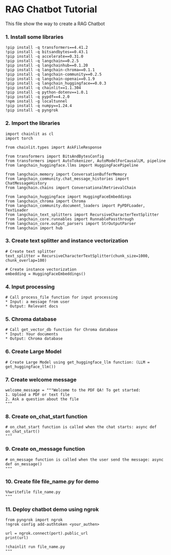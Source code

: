 # RAG Chatbot Tutorial

This file show the way to create a RAG Chatbot

### 1. Install some libraries

```
!pip install -q transformers==4.41.2
!pip install -q bitsandbytes==0.43.1
!pip install -q accelerate==0.31.0
!pip install -q langchain==0.2.5
!pip install -q langchainhub==0.1.20
!pip install -q langchain-chroma==0.1.1
!pip install -q langchain-community==0.2.5
!pip install -q langchain-openai==0.1.9
!pip install -q langchain_huggingface==0.0.3
!pip install -q chainlit==1.1.304
!pip install -q python-dotenv==1.0.1
!pip install -q pypdf==4.2.0
!npm install -g localtunnel
!pip install -q numpy==1.24.4
!pip install -q pyngrok
```

### 2. Import the libraries

```
import chainlit as cl
import torch

from chainlit.types import AskFileResponse

from transformers import BitsAndBytesConfig
from transformers import AutoTokenizer, AutoModelForCausalLM, pipeline
from langchain_huggingface.llms import HuggingFacePipeline

from langchain.memory import ConversationBufferMemory
from langchain_community.chat_message_histories import ChatMessageHistory
from langchain.chains import ConversationalRetrievalChain

from langchain_huggingface import HuggingFaceEmbeddings
from langchain_chroma import Chroma
from langchain_community.document_loaders import PyPDFLoader, TextLoader
from langchain_text_splitters import RecursiveCharacterTextSplitter
from langchain_core.runnables import RunnablePassthrough
from langchain_core.output_parsers import StrOutputParser
from langchain import hub
```

### 3. Create text splitter and instance vectorization

```
# Create text splitter
text_splitter = RecursiveCharacterTextSplitter(chunk_size=1000, chunk_overlap=100)

# Create instance vectorization
embedding = HuggingFaceEmbeddings()
```

### 4. Input processing

```
# Call process_file function for input processing
* Input: a message from user
* Output: Relevant docs 
```
### 5. Chroma database

```
# Call get_vector_db function for Chroma database
* Input: Your documents 
* Output: Chroma database 
```
### 6. Create Large Model

```
# Create Large Model using get_huggingface_llm function: (LLM = get_huggingface_llm())
```

### 7. Create welcome message

```
welcome_message = """Welcome to the PDF QA! To get started:
1. Upload a PDF or text file
2. Ask a question about the file
"""
```

### 8. Create on_chat_start function

```
# on_chat_start function is called when the chat starts: async def on_chat_start()
"""
```

### 9. Create on_message function

```
# on_message function is called when the user send the message: async def on_message()
"""
```

### 10. Create file file_name.py for demo

```
%%writefile file_name.py
"""
```

### 11. Deploy chatbot demo using ngrok

```
from pyngrok import ngrok
!ngrok config add-authtoken <your_authen>

url = ngrok.connect(port).public_url
print(url)

!chainlit run file_name.py
"""
```